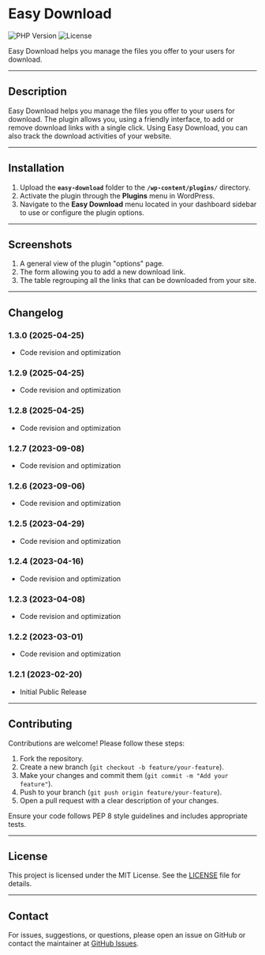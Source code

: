 # Easy Download

![PHP Version](https://img.shields.io/badge/php-8.4%2B-blue)
![License](https://img.shields.io/badge/license-MIT-green)

Easy Download helps you manage the files you offer to your users for download.

* * *

## Description

Easy Download helps you manage the files you offer to your users for download. The plugin allows you, using a friendly interface, to add or remove download links with a single click. Using Easy Download, you can also track the download activities of your website.

* * *

## Installation

1. Upload the **`easy-download`** folder to the **`/wp-content/plugins/`** directory.  
2. Activate the plugin through the **Plugins** menu in WordPress.  
3. Navigate to the **Easy Download** menu located in your dashboard sidebar to use or configure the plugin options.  

* * *

## Screenshots

1. A general view of the plugin "options" page.  
2. The form allowing you to add a new download link.  
3. The table regrouping all the links that can be downloaded from your site.  

* * *

## Changelog

### 1.3.0 (2025-04-25)

- Code revision and optimization  

### 1.2.9 (2025-04-25)

- Code revision and optimization  

### 1.2.8 (2025-04-25)

- Code revision and optimization  

### 1.2.7 (2023-09-08)

- Code revision and optimization  

### 1.2.6 (2023-09-06)

- Code revision and optimization  

### 1.2.5 (2023-04-29)

- Code revision and optimization  

### 1.2.4 (2023-04-16)

- Code revision and optimization  

### 1.2.3 (2023-04-08)

- Code revision and optimization  

### 1.2.2 (2023-03-01)

- Code revision and optimization  

### 1.2.1 (2023-02-20)

- Initial Public Release  

* * *

## Contributing

Contributions are welcome! Please follow these steps:

1. Fork the repository.
2. Create a new branch (`git checkout -b feature/your-feature`).
3. Make your changes and commit them (`git commit -m "Add your feature"`).
4. Push to your branch (`git push origin feature/your-feature`).
5. Open a pull request with a clear description of your changes.

Ensure your code follows PEP 8 style guidelines and includes appropriate tests.

* * *

## License

This project is licensed under the MIT License. See the [LICENSE](LICENSE) file for details.

* * *

## Contact

For issues, suggestions, or questions, please open an issue on GitHub or contact the maintainer at [GitHub Issues](https://github.com/kallisteo/easy-download/issues).
